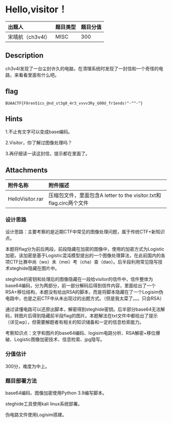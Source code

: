 # Hello,visitor！

| 出题人 | 题目类型 | 题目分值 |
| :--- | :--- | :--- |
| 宋靖航（ch3v4l） | MISC | 300 |

## Description

ch3v4l发现了一台尘封许久的电脑，在清理系统时发现了一封信和一个奇怪的电路，来看看里面有什么吧。

## flag

```
BUAACTF{F0ren51cs_@nd_st3g0_4r3_vvvv3Ry_G00d_fr1ends!^-^^-^}
```

## Hints

1.不止有文字可以变成base编码。

2.Visitor，你了解过图像处理吗？

3.再仔细读一读这封信，提示都在里面了。

## Attachments

| 附件名称         | 附件描述                                                     |
| :--------------- | :----------------------------------------------------------- |
| HelloVisitor.rar | 压缩包文件，里面包含A letter to the visitor.txt和flag.circ两个文件 |

### 设计思路

设计思路：主要考察的是近期CTF中常见的图像处理问题，属于传统CTF+新知识点。

本题将flag分为前后两段，前段隐藏在加密的图像中，使用的加密方式为Logistic加密。该加密是基于Logistic混沌模型提出的一个图像处理算法，在此前国内的各项CTF比赛中尚（wo）未（mei）考（cha）查（dao）。后半段利用常见隐写技术steghide隐藏在图片中。

steghide的密钥和处理后的图像隐藏在一段给visitor的信件中，信件整体为base64编码，分为两部分，前一部分解码后得到信件内容，里面给出了一个RSA+移位结构，本题没有给出RSA的脚本，而是将脚本隐藏在了一个Logisim伪电路中，也是之前CTF中从未出现过的出题方式。（但是我太菜了。。。只会RSA）

通过读懂电路可以还原出脚本，解密得到steghide密钥。后半部分base64无法解码，转图片后得到隐藏前半段flag的图片。本题解法在txt文件中都给出了提示（详见wp），但需要解题者有相关的知识储备和一定的信息检索能力。

考察知识点：文字和图片的base64编码、logisim电路分析、RSA解密+移位爆破、Logistic图像加密技术、信息检索、jpg隐写。

### 分值估计

300分，难度为中上。

### 题目部署方法

base64编码、图像加密使用Python 3.9编写脚本。

steghide工具使用kali linux系统部署。

伪电路文件使用Logisim搭建。
